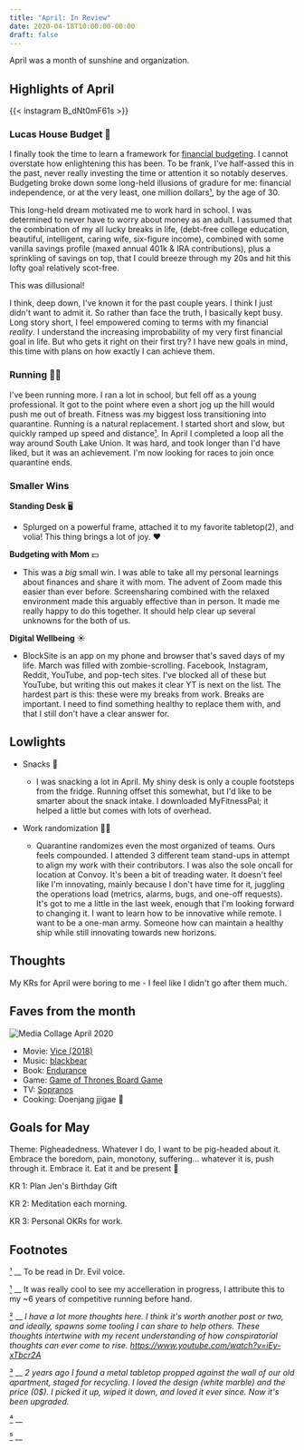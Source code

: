 ```yaml
---
title: "April: In Review"
date: 2020-04-18T10:00:00-00:00
draft: false
---
```


April was a month of sunshine and organization.

## Highlights of April

{{< instagram B_dNt0mF61s >}}

### Lucas House Budget 🎉

I finally took the time to learn a framework for [financial budgeting](https://www.youneedabudget.com/). I cannot overstate how enlightening this has been. To be frank, I've half-assed this in the past, never really investing the time or attention it so notably deserves. Budgeting broke down some long-held illusions of gradure for me: financial independence, or at the very least, one million dollars[¹](#1), by the age of 30.

This long-held dream motivated me to work hard in school. I was determined to never have to worry about money as an adult. I assumed that the combination of my all lucky breaks in life, (debt-free college education, beautiful, intelligent, caring wife, six-figure income), combined with some vanilla savings profile (maxed annual 401k & IRA contributions), plus a sprinkling of savings on top, that I could breeze through my 20s and hit this lofty goal relatively scot-free.

This was dillusional!

I think, deep down, I've known it for the past couple years. I think I just didn't want to admit it. So rather than face the truth, I basically kept busy. Long story short, I feel empowered coming to terms with my financial _reality_. I understand the increasing improbability of my very first financial goal in life. But who gets it right on their first try? I have new goals in mind, this time with plans on how exactly I can achieve them.

### Running 🏃‍♂️

I've been running more. I ran a lot in school, but fell off as a young professional. It got to the point where even a short jog up the hill would push me out of breath. Fitness was my biggest loss transitioning into quarantine. Running is a natural replacement. I started short and slow, but quickly ramped up speed and distance[¹](#1). In April I completed a loop all the way around South Lake Union. It was hard, and took longer than I'd have liked, but it was an achievement. I'm now looking for races to join once quarantine ends.

### Smaller Wins

**Standing Desk** 🖥

- Splurged on a powerful frame, attached it to my favorite tabletop(2), and volia! This thing brings a lot of joy. ❤️

**Budgeting with Mom**  💵

- This was a *big* small win. I was able to take all my personal learnings about finances and share it with mom. The advent of Zoom made this easier than ever before. Screensharing combined with the relaxed environment made this arguably effective than in person. It made me really happy to do this together. It should help clear up several unknowns for the both of us.

**Digital Wellbeing** ☀️

- BlockSite is an app on my phone and browser that's saved days of my life. March was filled with zombie-scrolling. Facebook, Instagram, Reddit, YouTube, and pop-tech sites. I've blocked all of these but YouTube, but writing this out makes it clear YT is next on the list. The hardest part is this: these were my breaks from work. Breaks are important. I need to find something healthy to replace them with, and that I still don't have a clear answer for.

## Lowlights

- Snacks 🍿
  - I was snacking a lot in April. My shiny desk is only a couple footsteps from the fridge. Running offset this somewhat, but I'd like to be smarter about the snack intake. I downloaded MyFitnessPal; it helped a little but comes with lots of overhead.

- Work randomization 🏋️‍♀️
  - Quarantine randomizes even the most organized of teams. Ours feels compounded. I attended 3 different team stand-ups in attempt to align my work with their contributors. I was also the sole oncall for location at Convoy. It's been a bit of treading water. It doesn't feel like I'm innovating, mainly because I don't have time for it, juggling the operations load (metrics, alarms, bugs, and one-off requests). It's got to me a little in the last week, enough that I'm looking forward to changing it. I want to learn how to be innovative while remote. I want to be a one-man army. Someone how can maintain a healthy ship while still innovating towards new horizons.

## Thoughts

My KRs for April were boring to me -  I feel like I didn't go after them much.

## Faves from the month

![Media Collage April 2020]()

- Movie: [Vice (2018)](https://www.youtube.com/watch?v=aSGFt6w0wok)
- Music: [blackbear](https://www.youtube.com/watch?v=A57B7B6w3kw)
- Book: [Endurance](https://www.amazon.com/dp/B01MYLUMR8/ref=dp-kindle-redirect?_encoding=UTF8&btkr=1)
- Game: [Game of Thrones Board Game](https://boardgamegeek.com/boardgame/36218/dominion)
- TV: [Sopranos](https://www.youtube.com/watch?v=NVGuFdX5guE)
- Cooking: Doenjang jjigae 🥘

## Goals for May

Theme: Pigheadedness. Whatever I do, I want to be pig-headed about it. Embrace the boredom, pain, monotony, suffering... whatever it is, push through it. Embrace it. Eat it and be present 🐷

KR 1: Plan Jen's Birthday Gift

KR 2: Meditation each morning.

KR 3: Personal OKRs for work.

## Footnotes

[¹](#1) __ To be read in Dr. Evil voice.

[¹](#1) __ It was really cool to see my accelleration in progress, I attribute this to my ~6 years of competitive running before hand.

[²](#2) __ _I have a lot more thoughts here. I think it's worth another post or two, and ideally, spawns some tooling I can share to help others. These thoughts intertwine with my recent understanding of how conspiratorial thoughts can ever come to rise. https://www.youtube.com/watch?v=iEy-xTbcr2A_

[³](#3) __ _2 years ago I found a metal tabletop propped against the wall of our old apartment, staged for recycling. I loved the design (white marble) and the price (0$). I picked it up, wiped it down, and loved it ever since. Now it's been upgraded._

[⁴](#4) __

[⁵](#5) __
